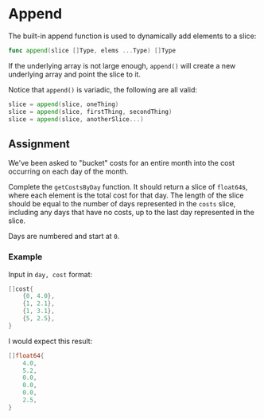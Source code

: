 # Append

The built-in append function is used to dynamically add elements to a slice:

```go
func append(slice []Type, elems ...Type) []Type
```

If the underlying array is not large enough, `append()` will create a new underlying array and point the slice to it.

Notice that `append()` is variadic, the following are all valid:

```go
slice = append(slice, oneThing)
slice = append(slice, firstThing, secondThing)
slice = append(slice, anotherSlice...)
```

## Assignment

We've been asked to "bucket" costs for an entire month into the cost occurring on each day of the month.

Complete the `getCostsByDay` function. It should return a slice of `float64`s, where each element is the total cost for that day. The length of the slice should be equal to the number of days represented in the `costs` slice, including any days that have no costs, up to the last day represented in the slice.

Days are numbered and start at `0`.

### Example

Input in `day, cost` format:

```go
[]cost{
    {0, 4.0},
    {1, 2.1},
    {1, 3.1},
    {5, 2.5},
}
```

I would expect this result:

```go
[]float64{
    4.0,
    5.2,
    0.0,
    0.0,
    0.0,
    2.5,
}
```